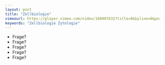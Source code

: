 ```yaml
---
layout: post
title: "Zellbiologie"
vimeourl: https://player.vimeo.com/video/160987632?title=0&byline=0&portrait=0
keywords: "Zellbiologie Zytologie"
---
```

- Frage?
- Frage?
- Frage?
- Frage?
- Frage?




